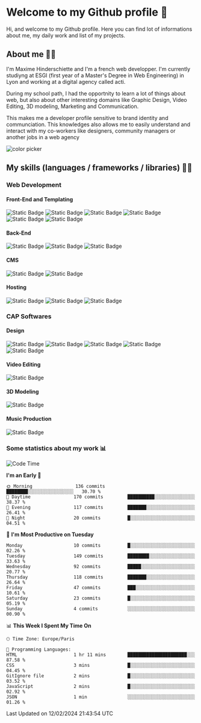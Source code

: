 # Welcome to my Github profile 👋

Hi, and welcome to my Github profile. Here you can find lot of informations about me, my daily work and list of my projects.

## About me 🙋‍♂️

I'm Maxime Hinderschiette and I'm a french web developper. I'm currently studiyng at ESGI (first year of a Master's Degree in Web Engineering) in Lyon and working at a digital agency called acti.

During my school path, I had the opportnity to learn a lot of things about web, but also about other interesting domains like Graphic Design, Video Editing, 3D modeling, Marketing and Communication.

This makes me a developer profile sensitive to brand identity and communciation. This knowledges also allows me to easily understand and interact with my co-workers like designers, community managers or another jobs in a web agency

![color picker](https://media.giphy.com/media/v2A81Lm2MglLa/giphy.gif)

## My skills (languages / frameworks / libraries) 🤹‍♂️

### Web Development

#### Front-End and Templating

![Static Badge](https://img.shields.io/badge/HTML%205-orange?logo=html5&logoColor=white)
![Static Badge](https://img.shields.io/badge/CSS%203-blue?logo=css3&logoColor=white)
![Static Badge](https://img.shields.io/badge/SASS-rebeccapurple?logo=sass&logoColor=white)
![Static Badge](https://img.shields.io/badge/Javascript-yellow?logo=javascript&logoColor=white)
![Static Badge](https://img.shields.io/badge/Twig-green?logo=&logoColor=white)
![Static Badge](https://img.shields.io/badge/gulp-lightyellow?logo=gulp&logoColor=black)


#### Back-End

![Static Badge](https://img.shields.io/badge/PHP-mediumpurple?logo=php&logoColor=white)
![Static Badge](https://img.shields.io/badge/Symfony-palegoldenrod?logo=symfony&logoColor=black)
![Static Badge](https://img.shields.io/badge/SQL-white?logo=mysql&logoColor=black)


#### CMS

![Static Badge](https://img.shields.io/badge/Wordpress-Themes%20and%20plugin-slategrey?logo=wordpress)
![Static Badge](https://img.shields.io/badge/Prestashop-Themes%20and%20plugin-violet?logo=prestashop)

#### Hosting

![Static Badge](https://img.shields.io/badge/Plesk-darkgrey?logo=plesk&logoColor=white)
![Static Badge](https://img.shields.io/badge/Cpanel-orange?logo=cpanel&logoColor=white)
![Static Badge](https://img.shields.io/badge/Docker-steelblue?logo=docker&logoColor=white)


### CAP Softwares 

#### Design

![Static Badge](https://img.shields.io/badge/Photoshop-dodgerblue?logo=adobephotoshop&logoColor=white)
![Static Badge](https://img.shields.io/badge/Illustrator-yellow?logo=adobeillustrator&logoColor=white)
![Static Badge](https://img.shields.io/badge/InDesign-magenta?logo=adobeindesign&logoColor=white)
![Static Badge](https://img.shields.io/badge/Adobe%20XD-pink?logo=adobexd&logoColor=white)
![Static Badge](https://img.shields.io/badge/Figma-purple?logo=figma&logoColor=white)

#### Video Editing

![Static Badge](https://img.shields.io/badge/Premiere%20Pro-purple?logo=adobepremierepro&logoColor=white)

#### 3D Modeling

![Static Badge](https://img.shields.io/badge/Blender-orange?logo=blender&logoColor=white)

#### Music Production

![Static Badge](https://img.shields.io/badge/Logic%20Pro%20X-lightgrey?&logoColor=white)

### Some statistics about my work 📊

<!--START_SECTION:waka-->
![Code Time](http://img.shields.io/badge/Code%20Time-80%20hrs%2013%20mins-blue)

**I'm an Early 🐤** 

```text
🌞 Morning                136 commits         ████████░░░░░░░░░░░░░░░░░   30.70 % 
🌆 Daytime                170 commits         ██████████░░░░░░░░░░░░░░░   38.37 % 
🌃 Evening                117 commits         ███████░░░░░░░░░░░░░░░░░░   26.41 % 
🌙 Night                  20 commits          █░░░░░░░░░░░░░░░░░░░░░░░░   04.51 % 
```
📅 **I'm Most Productive on Tuesday** 

```text
Monday                   10 commits          █░░░░░░░░░░░░░░░░░░░░░░░░   02.26 % 
Tuesday                  149 commits         ████████░░░░░░░░░░░░░░░░░   33.63 % 
Wednesday                92 commits          █████░░░░░░░░░░░░░░░░░░░░   20.77 % 
Thursday                 118 commits         ███████░░░░░░░░░░░░░░░░░░   26.64 % 
Friday                   47 commits          ███░░░░░░░░░░░░░░░░░░░░░░   10.61 % 
Saturday                 23 commits          █░░░░░░░░░░░░░░░░░░░░░░░░   05.19 % 
Sunday                   4 commits           ░░░░░░░░░░░░░░░░░░░░░░░░░   00.90 % 
```


📊 **This Week I Spent My Time On** 

```text
🕑︎ Time Zone: Europe/Paris

💬 Programming Languages: 
HTML                     1 hr 11 mins        ██████████████████████░░░   87.58 % 
CSS                      3 mins              █░░░░░░░░░░░░░░░░░░░░░░░░   04.45 % 
GitIgnore file           2 mins              █░░░░░░░░░░░░░░░░░░░░░░░░   03.52 % 
JavaScript               2 mins              █░░░░░░░░░░░░░░░░░░░░░░░░   02.92 % 
JSON                     1 min               ░░░░░░░░░░░░░░░░░░░░░░░░░   01.26 % 
```


 Last Updated on 12/02/2024 21:43:54 UTC
<!--END_SECTION:waka-->

<!--
**MrMakc/MrMakc** is a ✨ _special_ ✨ repository because its `README.md` (this file) appears on your GitHub profile.

Here are some ideas to get you started:

- 🔭 I’m currently working on ...
- 🌱 I’m currently learning ...
- 👯 I’m looking to collaborate on ...
- 🤔 I’m looking for help with ...
- 💬 Ask me about ...
- 📫 How to reach me: ...
- 😄 Pronouns: ...
- ⚡ Fun fact: ...
-->
